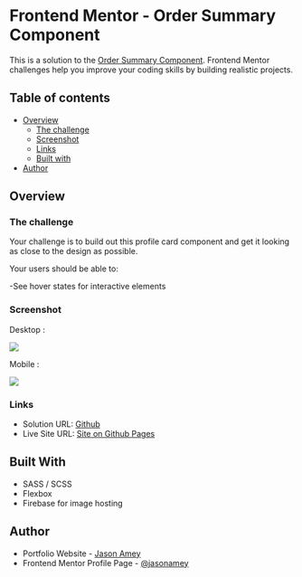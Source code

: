 # Frontend Mentor - Order Summary Component

This is a solution to the [Order Summary Component](https://www.frontendmentor.io/challenges/order-summary-component-QlPmajDUj). Frontend Mentor challenges help you improve your coding skills by building realistic projects.


## Table of contents

- [Overview](#overview)
  - [The challenge](#the-challenge)
  - [Screenshot](#screenshot)
  - [Links](#links)
  - [Built with](#built-with)
- [Author](#author)


## Overview

### The challenge

Your challenge is to build out this profile card component and get it looking as close to the design as possible.

Your users should be able to:

-See hover states for interactive elements

### Screenshot

Desktop :

![](https://firebasestorage.googleapis.com/v0/b/project-data-ja.appspot.com/o/front-end-mentor%2Forder-summary-component%2Fdesktop-component.png?alt=media&token=320df09a-79bd-4b29-8d1f-e697b966a4ce)

Mobile :

![](https://firebasestorage.googleapis.com/v0/b/project-data-ja.appspot.com/o/front-end-mentor%2Forder-summary-component%2Fmobile-component.png?alt=media&token=6ce2b04d-c4ce-4fcf-ba44-43aabfaab2e7)



### Links

- Solution URL: [Github](https://github.com/jasonamey/frontend-mentor-order-summary-component)
- Live Site URL: [Site on Github Pages](https://jasonamey.github.io/frontend-mentor-order-summary-component/)

## Built With


- SASS / SCSS
- Flexbox
- Firebase for image hosting

## Author

- Portfolio Website - [Jason Amey](https://www.jasonamey.com)
- Frontend Mentor Profile Page - [@jasonamey](https://www.frontendmentor.io/profile/jasonamey)
